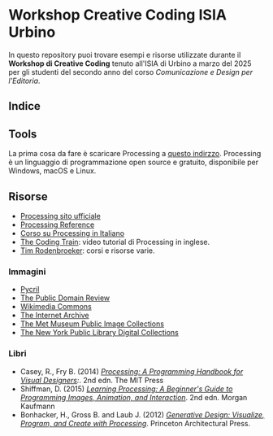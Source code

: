 # Workshop Creative Coding ISIA Urbino

In questo repository puoi trovare esempi e risorse utilizzate durante il **Workshop di Creative Coding** tenuto all'ISIA di Urbino a marzo del 2025 per gli studenti del secondo anno del corso _Comunicazione e Design per l'Editoria_.

## Indice

## Tools

La prima cosa da fare è scaricare Processing a [questo indirzzo](https://processing.org/download). Processing è un linguaggio di programmazione open source e gratuito, disponibile per Windows, macOS e Linux.

## Risorse

- [Processing sito ufficiale](https://.processing.org)
- [Processing Reference](https://processing.org/reference)
- [Corso su Processing in Italiano](https://processing.federicopepe.com)
- [The Coding Train](https://youtube.com/thecodingtrain/): video tutorial di Processing in inglese.
- [Tim Rodenbroeker](https://timrodenbroeker.de): corsi e risorse varie.

### Immagini

- [Pycril](https://picryl.com/)
- [The Public Domain Review](https://publicdomainreview.org)
- [Wikimedia Commons](https://commons.wikimedia.org/wiki/Main_Page)
- [The Internet Archive](https://archive.org)
- [The Met Museum Public Image Collections](https://www.metmuseum.org/art/collection/search?showOnly=openAccess)
- [The New York Public Library Digital Collections](https://digitalcollections.nypl.org)

### Libri

- Casey, R., Fry B. (2014) _[Processing: A Programming Handbook for Visual Designers](https://mitpress.mit.edu/9780262028288):_. 2nd edn. The MIT Press
- Shiffman, D. (2015) _[Learning Processing: A Beginner's Guide to Programming Images, Animation, and Interaction](http://learningprocessing.com)_. 2nd edn. Morgan Kaufmann
- Bonhacker, H., Gross B. and Laub J. (2012) _[Generative Design: Visualize, Program, and Create with Processing](http://www.generative-gestaltung.de/1-archive/)_. Princeton Architectural Press.
